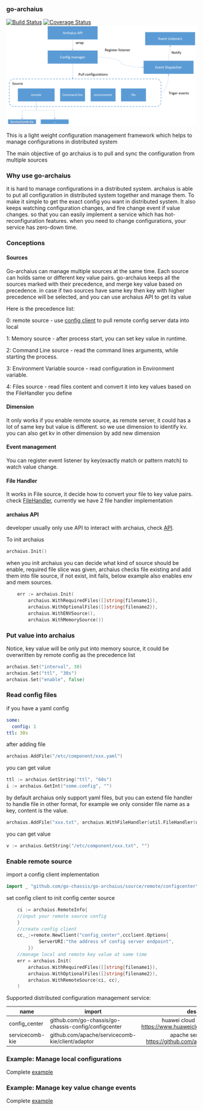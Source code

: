 ### go-archaius
[![Build Status](https://travis-ci.org/go-chassis/go-archaius.svg?branch=master)](https://travis-ci.org/go-chassis/go-archaius)
[![Coverage Status](https://coveralls.io/repos/github/go-chassis/go-archaius/badge.svg)](https://coveralls.io/github/go-chassis/go-archaius)
![](arch.PNG)

This is a light weight configuration management framework 
which helps to manage configurations in distributed system

The main objective of go archaius is to pull and sync the configuration from multiple sources 

### Why use go-archaius
it is hard to manage configurations in a distributed system. 
archaius is able to put all configuration in distributed system together and manage them.
To make it simple to get the exact config you want in distributed system.
It also keeps watching configuration changes, and fire change event if value changes. 
so that you can easily implement a service 
which has hot-reconfiguration features. 
when you need to change configurations, your service has zero-down time.

### Conceptions 
#### Sources
Go-archaius can manage multiple sources at the same time.
Each source can holds same or different key value pairs. go-archaius keeps all 
the sources marked with their precedence, and merge key value based on precedence. 
in case if two sources have same key then key with higher precedence will be selected, 
and you can use archaius API to get its value

Here is the precedence list:

0: remote source - use [config client](https://github.com/go-chassis/go-chassis-config) to pull remote config server data into local

1: Memory source - after process start, you can set key value in runtime.

2: Command Line source - read the command lines arguments, while starting the process.

3: Environment Variable source - read configuration in Environment variable.

4: Files source - read files content and convert it into key values based on the FileHandler you define

#### Dimension
It only works if you enable remote source, as remote server, 
it could has a lot of same key but value is different. so we use dimension to 
identify kv.  you can also get kv in other dimension by add new dimension

#### Event management
You can register event listener by key(exactly match or pattern match) to watch value change.

#### File Handler
It works in File source, it decide how to convert your file to key value pairs. 
check [FileHandler](source/util/file_handler.go), 
currently we have 2 file handler implementation

#### archaius API
developer usually only use API to interact with archaius, check [API](archaius.go).

To init archaius 
```go
archaius.Init()
```
when you init archaius you can decide what kind of source should be enable, 
required file slice was given, archaius checks file existing and add them into file source, if not exist, init fails, 
below example also enables env and mem sources.
```go
	err := archaius.Init(
		archaius.WithRequiredFiles([]string{filename1}),
		archaius.WithOptionalFiles([]string{filename2}),
		archaius.WithENVSource(),
		archaius.WithMemorySource())
```

### Put value into archaius
Notice, key value will be only put into memory source, it could be overwritten by remote config as the precedence list
```go
archaius.Set("interval", 30)
archaius.Set("ttl", "30s")
archaius.Set("enable", false)
```

### Read config files
if you have a yaml config
```yaml
some:
  config: 1
ttl: 30s
```
after adding file
```go
archaius.AddFile("/etc/component/xxx.yaml")
```

you can get value 

```go
ttl := archaius.GetString("ttl", "60s")
i := archaius.GetInt("some.config", "")
```

by default archaius only support yaml files, but you can extend file handler to handle file in other format,
for example we only consider file name as a key, content is the value.
```go
archaius.AddFile("xxx.txt", archaius.WithFileHandler(util.FileHandler(util.UseFileNameAsKeyContentAsValue))
```

you can get value 
```go
v := archaius.GetString("/etc/component/xxx.txt", "")
```

### Enable remote source
import a config client implementation
```go
import _ "github.com/go-chassis/go-archaius/source/remote/configcenter"
```
set config client to init config center source
```go
	ci := archaius.RemoteInfo{
	//input your remote source config
	}
	//create config client 
	cc,_:=remote.NewClient("config_center",ccclient.Options{
    		ServerURI:"the address of config server endpoint",
    	})
	//manage local and remote key value at same time
	err = archaius.Init(
		archaius.WithRequiredFiles([]string{filename1}),
		archaius.WithOptionalFiles([]string{filename2}),
		archaius.WithRemoteSource(ci, cc),
	)
```

Supported distributed configuration management service:

| name       | import                                         |description    |
|----------|----------|:-------------:|
|config_center      |github.com/go-chassis/go-chassis-config/configcenter |huawei cloud CSE config center https://www.huaweicloud.com/product/cse.html |
|servicecomb-kie    |github.com/apache/servicecomb-kie/client/adaptor     |apache servicecomb-kie https://github.com/apache/servicecomb-kie |

### Example: Manage local configurations 
Complete [example](https://github.com/go-chassis/go-archaius/tree/master/examples/file)

### Example: Manage key value change events
Complete [example](https://github.com/go-chassis/go-archaius/tree/master/examples/event)

